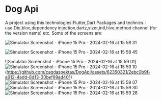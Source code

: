# Dog Api
A project using this technologies:Flutter,Dart
Packages and technics i use:Dio,bloc,dependency injection,dartz,sizer,intl,hive,method channel (for the version name) etc.
Some of the screens are:

![Simulator Screenshot - iPhone 15 Pro - 2024-02-16 at 15 58 31](https://github.com/cagdaspektas/DogApi/assets/62350321/3e18e9fc-d253-45ad-8088-ed4be2b86b9f)

![Simulator Screenshot - iPhone 15 Pro - 2024-02-16 at 15 58 45](https://github.com/cagdaspektas/DogApi/assets/62350321/cd80b5a4-b27f-4632-85c7-43fd1c9d177a)


![Simulator Screenshot - iPhone 15 Pro - 2024-02-16 at 15 59 01]![Simulator Screenshot - iPhone 15 Pro - 2024-02-16 at 15 59 10](https://github.com/cagdaspektas/DogApi/assets/62350321/305e91ff-a4f1-4d69-9b0f-5caf82f6861f)
(https://github.com/cagdaspektas/DogApi/assets/62350321/2ebc0b9f-a612-4edd-8d13-30bef99ad401)
![Simulator Screenshot - iPhone 15 Pro - 2024-02-16 at 15 59 07](https://github.com/cagdaspektas/DogApi/assets/62350321/c479f3ae-e696-46e1-8646-9d8b1e20527e)![Simulator Screenshot - iPhone 15 Pro - 2024-02-16 at 15 59 30](https://github.com/cagdaspektas/DogApi/assets/62350321/9da8ae26-6040-4ef6-9874-244c4134659f)![Simulator Screenshot - iPhone 15 Pro - 2024-02-16 at 15 59 26](https://github.com/cagdaspektas/DogApi/assets/62350321/bcbb35b8-e3ea-4fa0-a8df-e315c1ca9d12)


